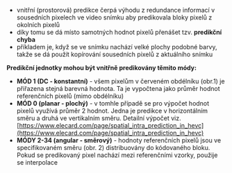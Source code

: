 ﻿* vnitřní (prostorová) predikce čerpá výhodu z redundance informací v sousedních pixelech ve video snímku aby predikovala bloky pixelů z okolních pixelů
* díky tomu se dá místo samotných hodnot pixelů přenášet tzv. **predikční chyba**
* příkladem je, když se ve snímku nachází velké plochy podobné barvy, takže se dá použít kopírování sousedních pixelů z aktuálního snímku

**Predikční jednotky mohou být vnitřně predikovány těmito módy:**

* __MÓD 1 (DC - konstantní)__ - všem pixelům v červeném obdélníku (obr.1) je přiřazena stejná barevná hodnota. Ta je vypočtena jako průměr hodnot referenčních pixelů (mimo obdélníku)
* __MÓD 0 (planar - plochý)__ - v tomhle případě se pro výpočet hodnot pixelů využívá průměr 2 hodnot. Jedna je predikce v horizontálním směru a druhá ve vertikalním směru. Detailní výpočet viz. [https://www.elecard.com/page/spatial_intra_prediction_in_hevc](https://www.elecard.com/page/spatial_intra_prediction_in_hevc)
* __MÓDY 2-34 (angular - směrový)__ - hodnoty referenčních pixelů jsou ve specifikovaném směru (obr. 2) distribuovány do kódovaného bloku. Pokud se predikovaný pixel nachází mezi referenčními vzorky, použije se interpolace